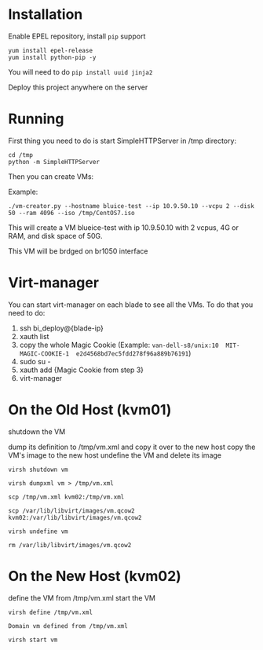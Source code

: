 Installation
============
Enable EPEL repository, install ```pip``` support
```
yum install epel-release
yum install python-pip -y
```

You will need to do `pip install uuid jinja2`

Deploy this project anywhere on the server

Running
=======
First thing you need to do is start SimpleHTTPServer in /tmp directory:
```
cd /tmp
python -m SimpleHTTPServer
```

Then you can create VMs:

Example:

```
./vm-creator.py --hostname bluice-test --ip 10.9.50.10 --vcpu 2 --disk 50 --ram 4096 --iso /tmp/CentOS7.iso
```

This will create a VM blueice-test with ip 10.9.50.10 with 2 vcpus, 4G or RAM,  and disk space of 50G.

This VM will be brdged on br1050 interface


Virt-manager
============
You can start virt-manager on each blade to see all the VMs. To do that you need to do:
1. ssh bi_deploy@{blade-ip}
2. xauth list
3. copy the whole Magic Cookie (Example: `van-dell-s8/unix:10  MIT-MAGIC-COOKIE-1  e2d4568bd7ec5fdd278f96a889b76191`)
4. sudo su -
5. xauth add {Magic Cookie from step 3}
6. virt-manager


On the Old Host (kvm01)
============
shutdown the VM

dump its definition to /tmp/vm.xml and copy it over to the new host
copy the VM's image to the new host
undefine the VM and delete its image
```
virsh shutdown vm
```
```
virsh dumpxml vm > /tmp/vm.xml
```
```
scp /tmp/vm.xml kvm02:/tmp/vm.xml
```
```
scp /var/lib/libvirt/images/vm.qcow2 kvm02:/var/lib/libvirt/images/vm.qcow2
```
```
virsh undefine vm
```
```
rm /var/lib/libvirt/images/vm.qcow2
```




On the New Host (kvm02)
==========
define the VM from /tmp/vm.xml
start the VM
```
virsh define /tmp/vm.xml
```
```
Domain vm defined from /tmp/vm.xml
```
```
virsh start vm
```


